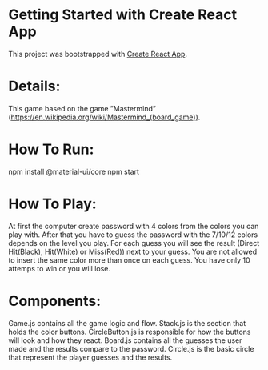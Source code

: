 # Getting Started with Create React App

This project was bootstrapped with [Create React App](https://github.com/facebook/create-react-app).

# Details:
This game based on the game ”Mastermind” (https://en.wikipedia.org/wiki/Mastermind_(board_game)).

# How To Run:
npm install @material-ui/core
npm start

# How To Play:
At first the computer create password with 4 colors from the colors you can play with.
After that you have to guess the password with the 7/10/12 colors depends on the level you play.
For each guess you will see the result (Direct Hit(Black), Hit(White) or Miss(Red)) next to your guess.
You are not allowed to insert the same color more than once on each guess.
You have only 10 attemps to win or you will lose.

# Components:
Game.js contains all the game logic and flow.
Stack.js is the section that holds the color buttons.
CircleButton.js is responsible for how the buttons will look and how they react.
Board.js contains all the guesses the user made and the results compare to the password.
Circle.js is the basic circle that represent the player guesses and the results.
